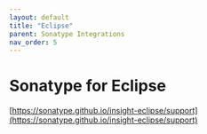 ```yaml
---
layout: default
title: "Eclipse"
parent: Sonatype Integrations
nav_order: 5
---
```


# Sonatype for Eclipse

[https://sonatype.github.io/insight-eclipse/support](https://sonatype.github.io/insight-eclipse/support)
